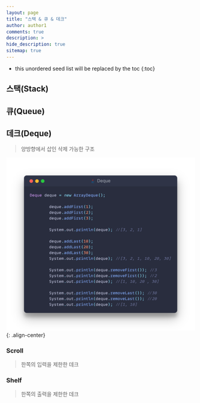 ```yaml
---
layout: page
title: "스택 & 큐 & 데크"
author: author1
comments: true
description: >
hide_description: true
sitemap: true
---
```


* this unordered seed list will be replaced by the toc
{:toc}

## 스택(Stack)

## 큐(Queue)

## 데크(Deque)
> 양방향에서 삽인 삭제 가능한 구조

![Image](/assets/study/자료구조/선형자료구조/dequeImage.png){: .align-center}

### Scroll
> 한쪽의 입력을 제한한 데크

### Shelf
> 한쪽의 출력을 제한한 데크